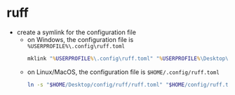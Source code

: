 # ruff

- create a symlink for the configuration file
  - on Windows, the configuration file is `%USERPROFILE%\.config\ruff.toml`
    ```bat
    mklink "%USERPROFILE%\.config\ruff.toml" "%USERPROFILE%\Desktop\config\ruff\ruff.toml"
    ```
  - on Linux/MacOS, the configuration file is `$HOME/.config/ruff.toml`
    ```sh
    ln -s "$HOME/Desktop/config/ruff/ruff.toml" "$HOME/config/ruff.toml"
    ```
